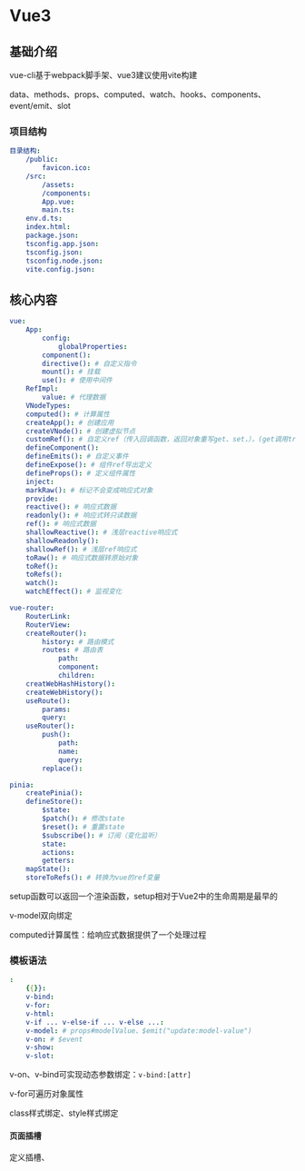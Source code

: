 # Vue3

>
> 
>


## 基础介绍

vue-cli基于webpack脚手架、vue3建议使用vite构建

data、methods、props、computed、watch、hooks、components、event/emit、slot


### 项目结构
```yaml
目录结构:
    /public:
        favicon.ico:
    /src:
        /assets:
        /components:
        App.vue:
        main.ts:
    env.d.ts:
    index.html:
    package.json:
    tsconfig.app.json:
    tsconfig.json:
    tsconfig.node.json:
    vite.config.json:
```



## 核心内容

```yaml
vue:
    App:
        config:
            globalProperties:
        component():
        directive(): # 自定义指令
        mount(): # 挂载
        use(): # 使用中间件
    RefImpl:
        value: # 代理数据
    VNodeTypes:
    computed(): # 计算属性
    createApp(): # 创建应用
    createVNode(): # 创建虚拟节点
    customRef(): # 自定义ref（传入回调函数，返回对象重写get、set，），(get调用track, set调用trigger)
    defineComponent():
    defineEmits(): # 自定义事件
    defineExpose(): # 组件ref导出定义
    defineProps(): # 定义组件属性
    inject:
    markRaw(): # 标记不会变成响应式对象
    provide:
    reactive(): # 响应式数据
    readonly(): # 响应式转只读数据
    ref(): # 响应式数据
    shallowReactive(): # 浅层reactive响应式
    shallowReadonly():
    shallowRef(): # 浅层ref响应式
    toRaw(): # 响应式数据转原始对象
    toRef():
    toRefs():
    watch():
    watchEffect(): # 监视变化

vue-router:
    RouterLink:
    RouterView:
    createRouter():
        history: # 路由模式
        routes: # 路由表
            path:
            component:
            children:
    creatWebHashHistory():
    createWebHistory():
    useRoute():
        params:
        query:
    useRouter():
        push():
            path:
            name:
            query:
        replace():

pinia:
    createPinia():
    defineStore():
        $state:
        $patch(): # 修改state
        $reset(): # 重置state
        $subscribe(): # 订阅（变化监听）
        state:
        actions:
        getters:
    mapState():
    storeToRefs(): # 转换为vue的ref变量
```

setup函数可以返回一个渲染函数，setup相对于Vue2中的生命周期是最早的

v-model双向绑定

computed计算属性：给响应式数据提供了一个处理过程



### 模板语法
```yaml
:
    {{}}:
    v-bind:
    v-for:
    v-html:
    v-if ... v-else-if ... v-else ...: 
    v-model: # props#modelValue、$emit("update:model-value")
    v-on: # $event
    v-show:
    v-slot:
```

v-on、v-bind可实现动态参数绑定：`v-bind:[attr]`

v-for可遍历对象属性

class样式绑定、style样式绑定



#### 页面插槽

<slot>定义插槽、<template>插入插槽

slot可以反向传值给template


#### 自定义指令




### 生命周期
- setup():
- onBeforeMount():
- onMounted():
- onBeforeUpdate():
- onUpdated():
- onBeforeUnmount():
- onUnmounted():



### 组件通信

- props属性传递
- 自定义事件event
- 事件总线bus
- v-model:
- $attr:
- $refs/$parent:



### 页面插槽

```HTML

<slot>默认内容</slot>


<template v-slot:xxx>插入内容</template>
<slot name="xxx">默认内容</slot>


<template #xxx="{prop}">插入内容</template>
<slot name="xxx" :prop="xxx">默认内容</slot>

```

- 默认插槽
- 具名插槽
- 作用域插槽：插槽引用子组件传递的变量/数据


`<slot>`定义插槽、`<template>`插入插槽




### 内置组件

#### Teleport
```html
<Teleport on="css选择器">
    传送内容
</Teleport>
```

传送组件





#### Suspense
```html
<Suspense>
    <template v-slot:default>
        延迟显示内容
    </template>
    <template v-slot:fallback>
        兜底显示内容
    </template>
</Suspense>
```

延时组件




### HOOKS

响应式数据、修改方法




### 页面路由

```yaml
router-link:
    active-class:
    params:
    to:
        name:
        path:
        query:


router-view:

```


嵌套路由






### 状态管理



#### Pinia

```javascript
import { defineStore } from "pinia"

const store = defineStore("storeId", {
    state: () => {
        return {
            状态值
        }
    },
    getters: {
        getter函数：计算属性（传入state）
    },
    actions: {
        this引用，修改state的方法
    }
})
```


定义store，每个store为一个Hooks函数



## 项目实战






